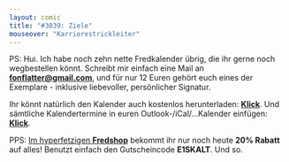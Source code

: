 ```yaml
---
layout: comic
title: "#3039: Ziele"
mouseover: "Karrierestrickleiter"
---
```


PS:
Hui. Ich habe noch zehn nette Fredkalender übrig, die ihr gerne noch wegbestellen könnt. Schreibt mir einfach eine Mail an <a href="mailto:fonflatter@gmail.com"><strong>fonflatter@gmail.com</strong></a>, und für nur 12 Euren gehört euch eines der Exemplare - inklusive liebevoller, persönlicher Signatur.

Ihr könnt natürlich den Kalender auch kostenlos herunterladen: <a href="www.fonflatter.de/dateien/kalender_fonflatter_2014.pdf" title="Fredkalender 2014"><strong>Klick</strong></a>.
Und sämtliche Kalendertermine in euren Outlook-/iCal/...Kalender einfügen: <a href="http://www.fonflatter.de/dateien/kalender_fonflatter.de_2014.ics" title="Fredkalender 2014"><strong>Klick</strong></a>.

PPS:
<a href="http://fred-o-mat.spreadshirt.net" title="Fredshop">Im hyperfetzigen <strong>Fredshop</strong></a> bekommt ihr nur noch heute
<strong>20% Rabatt</strong> auf alles!
Benutzt einfach den Gutscheincode <strong>E1SKALT</strong>.
Und so.
